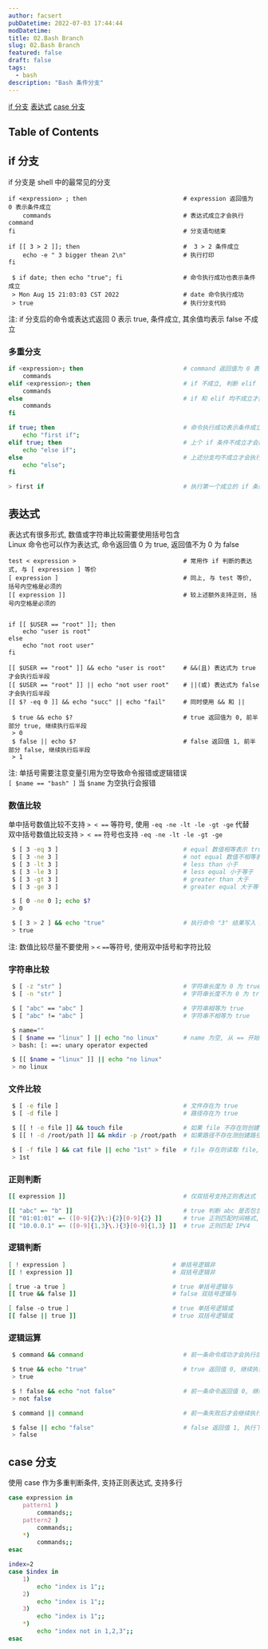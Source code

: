 ```yaml
---
author: facsert
pubDatetime: 2022-07-03 17:44:44
modDatetime:
title: 02.Bash Branch
slug: 02.Bash Branch
featured: false
draft: false
tags:
  - bash
description: "Bash 条件分支"
---
```


<!--
 * @Author       : facsert
 * @Date         : 2023-07-07 17:44:44
 * @LastEditTime: 2023-12-13 22:51:29
 * @Description  : edit description
-->

[if 分支](#if-分支)
[表达式](#表达式)
[case 分支](#case-分支)

## Table of Contents

## if 分支

if 分支是 shell 中的最常见的分支

```shell
if <expression> ; then                           # expression 返回值为 0 表示条件成立
    commands                                     # 表达式成立才会执行 command
fi                                               # 分支语句结束

if [[ 3 > 2 ]]; then                             #  3 > 2 条件成立
    echo -e " 3 bigger thean 2\n"                # 执行打印
fi

 $ if date; then echo "true"; fi                 # 命令执行成功也表示条件成立
 > Mon Aug 15 21:03:03 CST 2022                  # date 命令执行成功
 > true                                          # 执行分支代码
```

注: if 分支后的命令或表达式返回 0 表示 true, 条件成立, 其余值均表示 false 不成立

### 多重分支

```bash
if <expression>; then                            # command 返回值为 0 表示条件成立
    commands
elif <expression>; then                          # if 不成立, 判断 elif
    commands
else                                             # if 和 elif 均不成立才执行
    commands
fi

if true; then                                    # 命令执行成功表示条件成立
    echo "first if";
elif true; then                                  # 上个 if 条件不成立才会执行判断
    echo "else if";
else                                             # 上述分支均不成立才会执行
    echo "else";
fi

> first if                                       # 执行第一个成立的 if 条件
```

## 表达式

表达式有很多形式, 数值或字符串比较需要使用括号包含  
Linux 命令也可以作为表达式, 命令返回值 0 为 true, 返回值不为 0 为 false

```shell
test < expression >                              # 常用作 if 判断的表达式, 与 [ expression ] 等价
[ expression ]                                   # 同上, 与 test 等价, 括号内空格是必须的
[[ expression ]]                                 # 较上述额外支持正则, 括号内空格是必须的


if [[ $USER == "root" ]]; then
    echo "user is root"
else
    echo "not root user"
fi

[[ $USER == "root" ]] && echo "user is root"     # &&(且) 表达式为 true 才会执行后半段
[[ $USER == "root" ]] || echo "not user root"    # ||(或) 表达式为 false 才会执行后半段
[[ $? -eq 0 ]] && echo "succ" || echo "fail"     # 同时使用 && 和 ||

 $ true && echo $?                               # true 返回值为 0, 前半部分 true, 继续执行后半段
 > 0
 $ false || echo $?                              # false 返回值 1, 前半部分 false, 继续执行后半段
 > 1
```

注: 单括号需要注意变量引用为空导致命令报错或逻辑错误  
`[ $name == "bash" ]` 当 `$name` 为空执行会报错

### 数值比较

单中括号数值比较不支持 `> < ==` 等符号, 使用 `-eq -ne -lt -le -gt -ge` 代替  
双中括号数值比较支持 `> < ==` 符号也支持 `-eq -ne -lt -le -gt -ge`

```bash
 $ [ 3 -eq 3 ]                                   # equal 数值相等表示 true
 $ [ 3 -ne 3 ]                                   # not equal 数值不相等表示 true
 $ [ 3 -lt 3 ]                                   # less than 小于
 $ [ 3 -le 3 ]                                   # less equal 小于等于
 $ [ 3 -gt 3 ]                                   # greater than 大于
 $ [ 3 -ge 3 ]                                   # greater equal 大于等于

 $ [ 0 -ne 0 ]; echo $?
 > 0

 $ [ 3 > 2 ] && echo "true"                      # 执行命令 "3" 结果写入 2 文件, 执行成功打印 true
 > true
```

注: 数值比较尽量不要使用 `>` `<` `==`等符号, 使用双中括号和字符比较

### 字符串比较

```bash
 $ [ -z "str" ]                                  # 字符串长度为 0 为 true
 $ [ -n "str" ]                                  # 字符串长度不为 0 为 true

 $ [ "abc" == "abc" ]                            # 字符串相等为 true
 $ [ "abc" != "abc" ]                            # 字符串不相等为 true

 $ name=""
 $ [ $name == "linux" ] || echo "no linux"       # name 为空, 从 == 开始执行, 报错
 > bash: [: ==: unary operator expected

 $ [[ $name = "linux" ]] || echo "no linux"
 > no linux
```

### 文件比较

```bash
 $ [ -e file ]                                   # 文件存在为 true
 $ [ -d file ]                                   # 路径存在为 true

 $ [[ ! -e file ]] && touch file                 # 如果 file 不存在则创建 file
 $ [[ ! -d /root/path ]] && mkdir -p /root/path  # 如果路径不存在测创建路径

 $ [ -f file ] && cat file || echo "1st" > file  # file 存在则读取 file, 不存在则创建并写入 "1st"
 > 1st
```

### 正则判断

```bash
[[ expression ]]                                 # 仅双括号支持正则表达式

[[ "abc" =~ "b" ]]                               # true 判断 abc 是否包含 b
[[ "01:01:01" =~ ([0-9]{2}\:){2}[0-9]{2} ]]      # true 正则匹配时间格式, 正则表达式不能用引号包含
[[ "10.0.0.1" =~ ([0-9]{1,3}\.){3}[0-9]{1,3} ]]  # true 正则匹配 IPV4
```

### 逻辑判断

```bash
[ ! expression ]                              # 单括号逻辑非
[[ ! expression ]]                            # 双括号逻辑非

[ true -a true ]                              # true 单括号逻辑与
[[ true && false ]]                           # false 双括号逻辑与

[ false -o true ]                             # true 单括号逻辑或
[[ false || true ]]                           # true 双括号逻辑或
```

### 逻辑运算

```bash
 $ command && command                            # 前一条命令成功才会执行后一条

 $ true && echo "true"                           # true 返回值 0, 继续执行
 > true

 $ ! false && echo "not false"                   # 前一条命令返回值 0, 继续执行
 > not false

 $ command || command                            # 前一条失败后才会继续执行后一条

 $ false || echo "false"                         # false 返回值 1, 执行下一条
 > false
```

## case 分支

使用 case 作为多重判断条件, 支持正则表达式, 支持多行

```bash
case expression in
    pattern1 )
        commands;;
    pattern2 )
        commands;;
    *)
        commands;;
esac

index=2
case $index in
    1)
        echo "index is 1";;
    2)
        echo "index is 1";;
    3)
        echo "index is 1";;
    *)
        echo "index not in 1,2,3";;
esac
```
